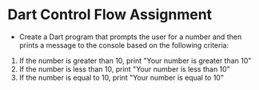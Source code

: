# Dart Control Flow Assignment

- Create a Dart program that prompts the user for a number and then prints a message to the console based on the following criteria:

1. If the number is greater than 10, print "Your number is greater than 10"
2. If the number is less than 10, print "Your number is less than 10"
3. If the number is equal to 10, print "Your number is equal to 10"